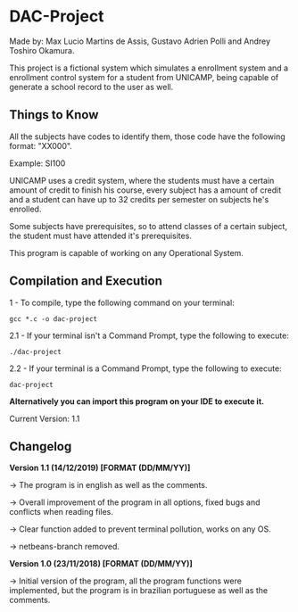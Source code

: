 # DAC-Project

Made by: Max Lucio Martins de Assis, Gustavo Adrien Polli and Andrey Toshiro Okamura.

This project is a fictional system which simulates a enrollment system and a enrollment control system for a student from UNICAMP, being capable of generate a school record to the user as well.

## Things to Know

All the subjects have codes to identify them, those code have the following format: "XX000".

Example: SI100

UNICAMP uses a credit system, where the students must have a certain amount of credit to finish his course, every subject has a amount of credit and a student can have up to 32 credits per semester on subjects he's enrolled.

Some subjects have prerequisites, so to attend classes of a certain subject, the student must have attended it's prerequisites.

This program is capable of working on any Operational System.

## Compilation and Execution

1 - To compile, type the following command on your terminal:

~~~
gcc *.c -o dac-project
~~~

2.1 - If your terminal isn't a Command Prompt, type the following to execute:

~~~
./dac-project
~~~

2.2 - If your terminal is a Command Prompt, type the following to execute:

~~~
dac-project
~~~

**Alternatively you can import this program on your IDE to execute it.**

Current Version: 1.1

## Changelog

**Version 1.1 (14/12/2019) [FORMAT (DD/MM/YY)]**

-> The program is in english as well as the comments.

-> Overall improvement of the program in all options, fixed bugs and conflicts when reading files.

-> Clear function added to prevent terminal pollution, works on any OS.

-> netbeans-branch removed.

**Version 1.0 (23/11/2018) [FORMAT (DD/MM/YY)]**

-> Initial version of the program, all the program functions were implemented, but the program is in brazilian portuguese as well as the comments.